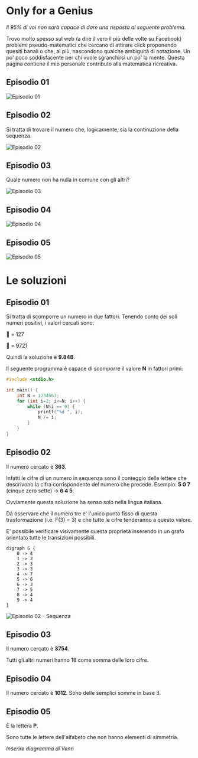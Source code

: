# Only for a Genius

*Il 95% di voi non sarà capace di dare una risposta al seguente problema.*

Trovo molto spesso sul web (a dire il vero il più delle volte su Facebook) problemi pseudo-matematici che cercano di attirare click proponendo quesiti banali o che, al più, nascondono qualche ambiguità di notazione. Un po' poco soddisfacente per chi vuole sgranchirsi un po' la mente.
Questa pagina contiene il mio personale contributo alla matematica ricreativa. 


## Episodio 01

![Episodio 01](only-for-a-genius-ep01.png)


## Episodio 02

Si tratta di trovare il numero che, logicamente, sia la continuzione della sequenza.

![Episodio 02](only-for-a-genius-ep02.png)


## Episodio 03

Quale numero non ha nulla in comune con gli altri?

![Episodio 03](only-for-a-genius-ep03.png)


## Episodio 04

![Episodio 04](only-for-a-genius-ep04.png)


## Episodio 05

![Episodio 05](only-for-a-genius-ep05.png)


# Le soluzioni

## Episodio 01

Si tratta di scomporre un numero in due fattori.
Tenendo conto dei soli numeri positivi, i valori cercati sono:

:pear: = 127

:apple: = 9721

Quindi la soluzione è **9.848**.

Il seguente programma è capace di scomporre il valore **N** in fattori primi:

```c++
#include <stdio.h>

int main() {
    int N = 1234567;
    for (int i=2; i<=N; i++) {
        while (N%i == 0) {
            printf("%d ", i);
            N /= i;
        }
    }
}
```


## Episodio 02

Il numero cercato è **363**.

Infatti le cifre di un numero in sequenza sono il conteggio delle lettere che descrivono la cifra corrispondente del numero che precede.
Esempio: **5 0 7** (cinque zero sette) -> **6 4 5**.

Ovviamente questa soluzione ha senso solo nella lingua italiana.

Da osservare che il numero tre e' l'unico punto fisso di questa trasformazione (i.e. F(3) = 3) e che tutte le cifre tenderanno a questo valore.

E' possibile verificare visivamente questa proprietà inserendo in un grafo orientato tutte le transizioni possibili.

```
digraph G {
    0 -> 4
    1 -> 3
    2 -> 3
    3 -> 3
    4 -> 7
    5 -> 6
    6 -> 3
    7 -> 5
    8 -> 4
    9 -> 4
}
```

![Episodio 02 - Sequenza](resources/only-for-a-genius-ep02-sequence.png)


## Episodio 03

Il numero cercato è **3754**.

Tutti gli altri numeri hanno 18 come somma delle loro cifre.


## Episodio 04

Il numero cercato è **1012**.
Sono delle semplici somme in base 3.


## Episodio 05

È la lettera **P**. 

Sono tutte le lettere dell'alfabeto che non hanno elementi di simmetria.

*Inserire diagramma di Venn*

